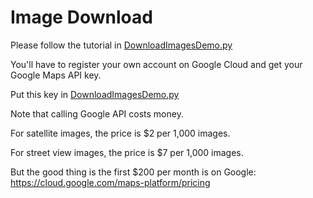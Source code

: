 # Image Download

Please follow the tutorial in [DownloadImagesDemo.py](https://github.com/NHERI-SimCenter/BRAILS/blob/master/docs/datacollection/DownloadImagesDemo.py)

You'll have to register your own account on Google Cloud and get your Google Maps API key.

Put this key in [DownloadImagesDemo.py](https://github.com/NHERI-SimCenter/BRAILS/blob/master/docs/datacollection/DownloadImagesDemo.py)

Note that calling Google API costs money. 

For satellite images, the price is $2 per 1,000 images.

For street view images, the price is $7 per 1,000 images.

But the good thing is the first $200 per month is on Google:
https://cloud.google.com/maps-platform/pricing






